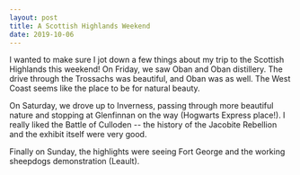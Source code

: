 ```yaml
---
layout: post
title: A Scottish Highlands Weekend
date: 2019-10-06
---
```


I wanted to make sure I jot down a few things about my trip to the Scottish Highlands this weekend! On Friday, we saw Oban and Oban distillery. The drive through the Trossachs was beautiful, and Oban was as well. The West Coast seems like the place to be for natural beauty.

On Saturday, we drove up to Inverness, passing through more beautiful nature and stopping at Glenfinnan on the way (Hogwarts Express place!). I really liked the Battle of Culloden -- the history of the Jacobite Rebellion and the exhibit itself were very good.

Finally on Sunday, the highlights were seeing Fort George and the working sheepdogs demonstration (Leault).
